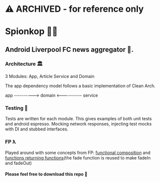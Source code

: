# ⚠️ ARCHIVED - for reference only 

# Spionkop 🔴🔴

## Android Liverpool FC news aggregator 🤖.

### Architecture 🏛
3 Modules: App, Article Service and Domain

The app dependency model follows a basic implementation of Clean Arch.


  app     ---------->     domain    <----------   service   
  

### Testing 👾
Tests are written for each module. This gives examples of both unit tests and android espresso. Mocking network responses, injecting test mocks with DI and stubbed interfaces.

### FP ƛ
Played around with some concepts from FP: 
[functional composition](https://github.com/Lenki/spionkop/blob/master/spionkoparticledomain/src/main/java/uk/co/khaleelfreeman/spionkoparticledomain/util/DateUtil.kt) and [functions returning functions](https://github.com/Lenki/spionkop/blob/master/app/src/main/java/uk/co/khaleelfreeman/spion/ui/MainActivity.kt)(the fade function is reused to make fadeIn and fadeOut)


#### Please feel free to download this repo 🤘
